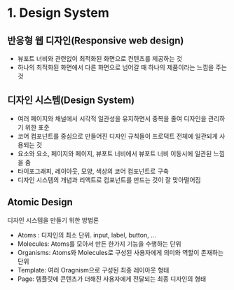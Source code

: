 # 1. Design System

## 반응형 웹 디자인(Responsive web design)

- 뷰포트 너비와 관련없이 최적화된 화면으로 컨텐츠를 제공하는 것
- 하나의 최적화된 화면에서 다른 화면으로 넘어갈 때 하나의 제품이라는 느낌을 주는 것

## 디자인 시스템(Design System)

- 여러 페이지와 채널에서 시각적 일관성을 유지하면서 중복을 줄여 디자인을 관리하기 위한 표준
- 코어 컴포넌트를 중심으로 만들어진 디자인 규칙들이 프로덕트 전체에 일관되게 사용되는 것
- 요소와 요소, 페이지와 페이지, 뷰포트 너비에서 뷰포트 너비 이동시에 일관된 느낌을 줌
- 타이포그래피, 레이아웃, 모양, 색상의 코어 컴포넌트로 구축
- 디자인 시스템의 개념과 리액트로 컴포넌트를 만드는 것이 잘 맞아떨어짐

## Atomic Design

디자인 시스템을 만들기 위한 방법론

- Atoms : 디자인의 최소 단위. input, label, button, ...
- Molecules: Atoms를 모아서 만든 한가지 기능을 수행하는 단위
- Organisms: Atoms와 Molecules로 구성된 사용자에게 의미와 역할이 존재하는 단위
- Template: 여러 Oragnism으로 구성된 최종 레이아웃 형태
- Page: 템플릿에 콘텐츠가 더해진 사용자에게 전달되는 최종 디자인의 형태
